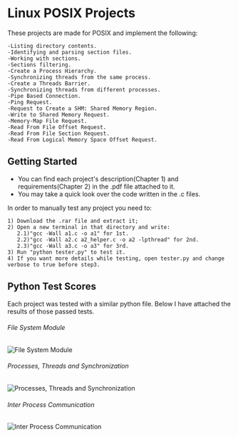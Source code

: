 # Linux POSIX Projects
These projects are made for POSIX and implement the following:
```
-Listing directory contents.
-Identifying and parsing section files.
-Working with sections.
-Sections filtering.
-Create a Process Hierarchy.
-Synchronizing threads from the same process.
-Create a Threads Barrier.
-Synchronizing threads from different processes.
-Pipe Based Connection.
-Ping Request.
-Request to Create a SHM: Shared Memory Region.
-Write to Shared Memory Request.
-Memory-Map File Request.
-Read From File Offset Request.
-Read From File Section Request.
-Read From Logical Memory Space Offset Request.
```

## Getting Started
* You can find each project's description(Chapter 1) and requirements(Chapter 2) in the .pdf file attached to it.
* You may take a quick look over the code written in the .c files.

In order to manually test any project you need to:
```
1) Download the .rar file and extract it;
2) Open a new terminal in that directory and write: 
   2.1)"gcc -Wall a1.c -o a1" for 1st.
   2.2)"gcc -Wall a2.c a2_helper.c -o a2 -lpthread" for 2nd.
   2.3)"gcc -Wall a3.c -o a3" for 3rd.
3) Run "python tester.py" to test it.
4) If you want more details while testing, open tester.py and change verbose to true before step3.
```

## Python Test Scores
Each project was tested with a similar python file. Below I have attached the results of those passed tests.
###### File System Module
![File System Module](https://user-images.githubusercontent.com/56603839/226363422-cb9f07a4-c0db-4cf2-bc8d-8ee6296d4693.png)
###### Processes, Threads and Synchronization
![Processes, Threads and Synchronization](https://user-images.githubusercontent.com/56603839/226363474-ab7306f6-eac7-4abb-8918-2c0860514b56.png)
###### Inter Process Communication
![Inter Process Communication](https://user-images.githubusercontent.com/56603839/226363535-2e61c458-8adb-4efb-83b2-4e095b055efd.png)
